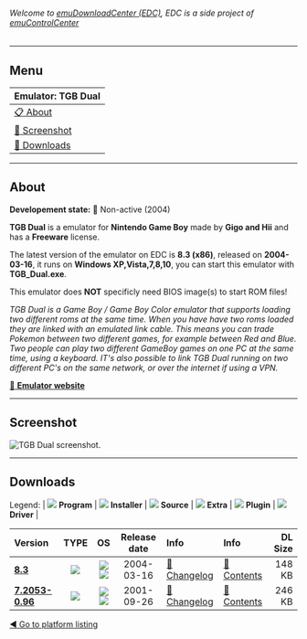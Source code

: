 ###### Welcome to [emuDownloadCenter (EDC)](https://github.com/PhoenixInteractiveNL/emuDownloadCenter/wiki/), EDC is a side project of [emuControlCenter](https://github.com/PhoenixInteractiveNL/emuControlCenter/wiki/)
***
## Menu
| **Emulator: TGB Dual** |
|:---------|
| [:clipboard: About](#about) |
| [:sunrise: Screenshot](#screen) |
| [:floppy_disk: Downloads](#downloads) |
***
## About
**Developement state:** :red_circle: Non-active (2004)

**TGB Dual** is a emulator for **Nintendo Game Boy** made by **Gigo and Hii** and has a **Freeware** license.

The latest version of the emulator on EDC is **8.3 (x86)**, released on **2004-03-16**, it runs on **Windows XP,Vista,7,8,10**, you can start this emulator with **TGB_Dual.exe**.

This emulator does **NOT** specificly need BIOS image(s) to start ROM files!

_TGB Dual is a Game Boy / Game Boy Color emulator that supports loading two different roms at the same time. When you have have two roms loaded they are linked with an emulated link cable. This means you can trade Pokemon between two different games, for example between Red and Blue. Two people can play two different GameBoy games on one PC at the same time, using a keyboard. IT's also possible to link TGB Dual running on two different PC's on the same network, or over the internet if using a VPN._

[:link: **Emulator website**](http://gigo.retrogames.com/)
***
## Screenshot
![](https://raw.githubusercontent.com/PhoenixInteractiveNL/emuDownloadCenter/master/hooks/tgbdual/emulator_screen_01.jpg "TGB Dual screenshot.")
***
## Downloads
Legend:
| ![](https://raw.githubusercontent.com/wiki/PhoenixInteractiveNL/emuDownloadCenter/images_misc/icon_program_24.png) **Program** | 
![](https://raw.githubusercontent.com/wiki/PhoenixInteractiveNL/emuDownloadCenter/images_misc/icon_installer_24.png) **Installer** | 
![](https://raw.githubusercontent.com/wiki/PhoenixInteractiveNL/emuDownloadCenter/images_misc/icon_source_code_24.png) **Source** | 
![](https://raw.githubusercontent.com/wiki/PhoenixInteractiveNL/emuDownloadCenter/images_misc/icon_extra_24.png) **Extra** | 
![](https://raw.githubusercontent.com/wiki/PhoenixInteractiveNL/emuDownloadCenter/images_misc/icon_plugin_24.png) **Plugin** | 
![](https://raw.githubusercontent.com/wiki/PhoenixInteractiveNL/emuDownloadCenter/images_misc/icon_driver_24.png) **Driver** | 


| Version  | TYPE | OS | Release date  | Info       | Info       | DL Size    |
|:---------|:----:|:--:|:-------------:|:-----------|:-----------|-----------:|
| [**8.3**](https://github.com/PhoenixInteractiveNL/edc-repo0003/raw/master/tgbdual/8.3.7z) | ![](https://raw.githubusercontent.com/wiki/PhoenixInteractiveNL/emuDownloadCenter/images_misc/icon_program_24.png) | ![](https://raw.githubusercontent.com/wiki/PhoenixInteractiveNL/emuDownloadCenter/images_misc/logo_windows_24.png)![](https://raw.githubusercontent.com/wiki/PhoenixInteractiveNL/emuDownloadCenter/images_misc/icon_32-bit_24.png) | 2004-03-16 | [:page_facing_up: Changelog](https://github.com/PhoenixInteractiveNL/edc-repo0003/blob/master/tgbdual/8.3_changelog.txt) | [:mag_right: Contents](https://github.com/PhoenixInteractiveNL/edc-repo0003/blob/master/tgbdual/8.3_contents.txt) | 148 KB |
| [**7.2053-0.96**](https://github.com/PhoenixInteractiveNL/edc-repo0003/raw/master/tgbdual/7.2053-0.96.7z) | ![](https://raw.githubusercontent.com/wiki/PhoenixInteractiveNL/emuDownloadCenter/images_misc/icon_program_24.png) | ![](https://raw.githubusercontent.com/wiki/PhoenixInteractiveNL/emuDownloadCenter/images_misc/logo_windows_24.png)![](https://raw.githubusercontent.com/wiki/PhoenixInteractiveNL/emuDownloadCenter/images_misc/icon_32-bit_24.png) | 2001-09-26 | [:page_facing_up: Changelog](https://github.com/PhoenixInteractiveNL/edc-repo0003/blob/master/tgbdual/7.2053-0.96_changelog.txt) | [:mag_right: Contents](https://github.com/PhoenixInteractiveNL/edc-repo0003/blob/master/tgbdual/7.2053-0.96_contents.txt) | 246 KB |

[:arrow_backward: Go to platform listing](https://github.com/PhoenixInteractiveNL/emuDownloadCenter/wiki/EDC-Platform-List)
